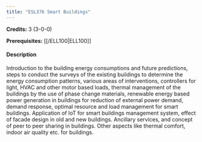 ```yaml
---
title: "ESL376 Smart Buildings"
---
```

**Credits:** 3 (3-0-0)

**Prerequisites:** [[/ELL100|ELL100]]

#### Description
Introduction to the building energy consumptions and future predictions, steps to conduct the surveys of the existing buildings to determine the energy consumption patterns, various areas of interventions, controllers for light, HVAC and other motor based loads, thermal management of the buildings by the use of phase change materials, renewable energy based power generation in buildings for reduction of external power demand, demand response, optimal resource and load management for smart buildings. Application of IoT for smart buildings management system, effect of facade design in old and new buildings. Ancillary services, and concept of peer to peer sharing in buildings. Other aspects like thermal comfort, indoor air quality etc. for buildings.
